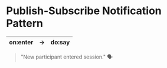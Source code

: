 # Publish-Subscribe Notification Pattern
| on:enter	| →	| do:say | 
|---|---|---|
> "New participant entered session." 🗣